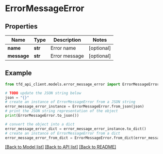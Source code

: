# ErrorMessageError


## Properties

Name | Type | Description | Notes
------------ | ------------- | ------------- | -------------
**name** | **str** | Error name | [optional] 
**message** | **str** | Error message | [optional] 

## Example

```python
from tfd_api_client.models.error_message_error import ErrorMessageError

# TODO update the JSON string below
json = "{}"
# create an instance of ErrorMessageError from a JSON string
error_message_error_instance = ErrorMessageError.from_json(json)
# print the JSON string representation of the object
print(ErrorMessageError.to_json())

# convert the object into a dict
error_message_error_dict = error_message_error_instance.to_dict()
# create an instance of ErrorMessageError from a dict
error_message_error_from_dict = ErrorMessageError.from_dict(error_message_error_dict)
```
[[Back to Model list]](../README.md#documentation-for-models) [[Back to API list]](../README.md#documentation-for-api-endpoints) [[Back to README]](../README.md)


